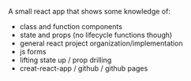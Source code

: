 A small react app that shows some knowledge of:
  - class and function components
  - state and props (no lifecycle functions though)
  - general react project organization/implementation
  - js forms
  - lifting state up / prop drilling
  - creat-react-app / github / github pages
  
